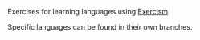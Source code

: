 Exercises for learning languages using [Exercism](https://exercism.io)

Specific languages can be found in their own branches.
